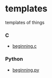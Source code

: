 # templates
templates of things 


### C
- [beginning.c](beginning.c)


### Python
- [beginning.py](beginning.py)


